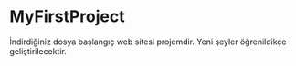 # MyFirstProject
İndirdiğiniz dosya başlangıç web sitesi projemdir. Yeni şeyler öğrenildikçe geliştirilecektir.
